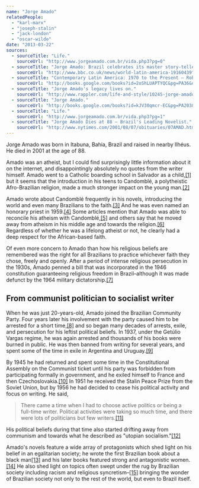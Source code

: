 ```yaml
---
name: "Jorge Amado"
relatedPeople:
  - "karl-marx"
  - "joseph-stalin"
  - "jack-london"
  - "oscar-wilde"
date: "2013-03-22"
sources:
  - sourceTitle: "Life."
    sourceUrl: "http://www.jorgeamado.com.br/vida.php3?pg=0"
  - sourceTitle: "Jorge Amado: Brazil celebrates its master story-teller."
    sourceUrl: "http://www.bbc.co.uk/news/world-latin-america-19160439"
  - sourceTitle: "Contemporary Latin America: 1970 to the Present – Robert H. Holden, Rina Villars."
    sourceUrl: "http://books.google.com/books?id=2oShLUAPTYQC&pg=PA36&dq=jorge+amado+atheism&hl=en&sa=X&ei=gPZFUfvJLcjMyQGzwoD4Bg&ved=0CFAQ6AEwBg#v=onepage&q=jorge%20amado%20atheism&f=false"
  - sourceTitle: "Jorge Amado's legacy lives on."
    sourceUrl: "http://www.rappler.com/life-and-style/10245-jorge-amado-s-legacy-lives-on"
  - sourceTitle: "Jorge Amado."
    sourceUrl: "http://books.google.com/books?id=kJV30qmcr-EC&pg=PA203&lpg=PA203&dq=jorge+amado+religious+freedom&source=bl&ots=TibTlNtoZM&sig=pPdguMQ38ngdlPgQhoOJvpiuBKA&hl=en&sa=X&ei=f_dFUZSVHO-WyAGXk4GABg&ved=0CEcQ6AEwAw#v=onepage&q=jorge%20amado%20religious%20freedom&f=false"
  - sourceTitle: "Life."
    sourceUrl: "http://www.jorgeamado.com.br/vida.php3?pg=1"
  - sourceTitle: "Jorge Amado Dies at 88 – Brazil's Leading Novelist."
    sourceUrl: "http://www.nytimes.com/2001/08/07/obituaries/07AMAD.html"
---
```


Jorge Amado was born in Itabuna, Bahia, Brazil and raised in nearby Ilhéus. He died in 2001 at the age of 88.

Amado was an atheist, but I could find surprisingly little information about it on the internet, and disappointingly absolutely no quotes from the writer himself. Amado went to a Catholic boarding school in Salvador as a child,<a class="source-citation" href="#http://www.jorgeamado.com.br/vida.php3?pg=0" title="Life.">[1]</a> but it seems that the introduction in his teens to Candomblé, a polytheistic Afro-Brazilian religion, made a much stronger impact on the young man.<a class="source-citation" href="#http://www.jorgeamado.com.br/vida.php3?pg=0" title="Life.">[2]</a>

Amado wrote about Candomblé frequently in his novels, introducing the world and even many Brazilians to the faith.<a class="source-citation" href="#http://www.bbc.co.uk/news/world-latin-america-19160439" title="Jorge Amado: Brazil celebrates its master story-teller.">[3]</a> And he was even named an honorary priest in 1959.<a class="source-citation" href="#http://books.google.com/books?id=2oShLUAPTYQC&pg=PA36&dq=jorge+amado+atheism&hl=en&sa=X&ei=gPZFUfvJLcjMyQGzwoD4Bg&ved=0CFAQ6AEwBg#v=onepage&q=jorge%20amado%20atheism&f=false" title="Contemporary Latin America: 1970 to the Present – Robert H. Holden, Rina Villars.">[4]</a> Some articles mention that Amado was able to reconcile his atheism with Candomblé,<a class="source-citation" href="#http://www.rappler.com/life-and-style/10245-jorge-amado-s-legacy-lives-on" title="Jorge Amado&apos;s legacy lives on.">[5]</a> and others say that he moved away from atheism in his middle age and towards the religion.<a class="source-citation" href="#http://books.google.com/books?id=2oShLUAPTYQC&pg=PA36&dq=jorge+amado+atheism&hl=en&sa=X&ei=gPZFUfvJLcjMyQGzwoD4Bg&ved=0CFAQ6AEwBg#v=onepage&q=jorge%20amado%20atheism&f=false" title="Contemporary Latin America: 1970 to the Present – Robert H. Holden, Rina Villars.">[6]</a> Regardless of whether he was a lifelong atheist or not, he clearly had a deep respect for the African-based faith.

Of even more concern to Amado than how his religious beliefs are remembered was the right for all Brazilians to practice whichever faith they chose, freely and openly. After a period of intense religious persecution in the 1930s, Amado penned a bill that was incorporated in the 1946 constitution guaranteeing religious freedom in Brazil–although it was made defunct by the 1964 military dictatorship.<a class="source-citation" href="#http://books.google.com/books?id=kJV30qmcr-EC&pg=PA203&lpg=PA203&dq=jorge+amado+religious+freedom&source=bl&ots=TibTlNtoZM&sig=pPdguMQ38ngdlPgQhoOJvpiuBKA&hl=en&sa=X&ei=f_dFUZSVHO-WyAGXk4GABg&ved=0CEcQ6AEwAw#v=onepage&q=jorge%20amado%20religious%20freedom&f=false" title="Jorge Amado.">[7]</a>

## From communist politician to socialist writer

When he was just 20-years-old, Amado joined the Brazilian Community Party. Four years later his involvement with the party caused him to be arrested for a short time,<a class="source-citation" href="#http://www.jorgeamado.com.br/vida.php3?pg=1" title="Life.">[8]</a> and so began many decades of arrests, exile, and persecution for his leftist political beliefs. In 1937, under the Getúlio Vargas regime, he was again arrested and thousands of his books were burned in public. He was then banned from writing for several years, and spent some of the time in exile in Argentina and Uruguay.<a class="source-citation" href="#http://www.jorgeamado.com.br/vida.php3?pg=1" title="Life.">[9]</a>

By 1945 he had returned and spent some time in the Constitutional Assembly on the Communist ticket until his party was forbidden from participating formally in government, and he exiled himself to France and then Czechoslovakia.<a class="source-citation" href="#http://www.jorgeamado.com.br/vida.php3?pg=1" title="Life.">[10]</a> In 1951 he received the Stalin Peace Prize from the Soviet Union, but by 1956 he had decided to cease his political activity and focus on writing. He said,

>There came a time when I had to choose active politics or being a full-time writer. Political activities were taking so much time, and there were lots of politicians but few writers.<a class="source-citation" href="#http://www.nytimes.com/2001/08/07/obituaries/07AMAD.html" title="Jorge Amado Dies at 88 – Brazil&apos;s Leading Novelist.">[11]</a>

His political beliefs during that time also started drifting away from communism and towards what he described as "utopian socialism."<a class="source-citation" href="#http://www.nytimes.com/2001/08/07/obituaries/07AMAD.html" title="Jorge Amado Dies at 88 – Brazil&apos;s Leading Novelist.">[12]</a>

Amado's novels feature a wide array of protagonists which shed light on his belief in an egalitarian society; he wrote the first Brazilian book about a black man<a class="source-citation" href="#http://www.bbc.co.uk/news/world-latin-america-19160439" title="Jorge Amado: Brazil celebrates its master story-teller.">[13]</a> and his later books featured strong and antagonistic women.<a class="source-citation" href="#http://www.jorgeamado.com.br/vida.php3?pg=1" title="Life.">[14]</a> He also shed light on topics often swept under the rug by Brazilian society including racism and religious syncretism–<a class="source-citation" href="#http://www.bbc.co.uk/news/world-latin-america-19160439" title="Jorge Amado: Brazil celebrates its master story-teller.">[15]</a> bringing the wonder of Brazilian society not only to the rest of the world, but even to Brazil itself.